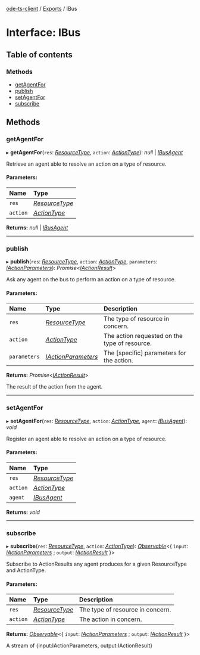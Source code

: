 [ode-ts-client](../README.md) / [Exports](../modules.md) / IBus

# Interface: IBus

## Table of contents

### Methods

- [getAgentFor](ibus.md#getagentfor)
- [publish](ibus.md#publish)
- [setAgentFor](ibus.md#setagentfor)
- [subscribe](ibus.md#subscribe)

## Methods

### getAgentFor

▸ **getAgentFor**(`res`: [*ResourceType*](../modules.md#resourcetype), `action`: [*ActionType*](../modules.md#actiontype)): *null* \| [*IBusAgent*](ibusagent.md)

Retrieve an agent able to resolve an action on a type of resource.

#### Parameters:

Name | Type |
:------ | :------ |
`res` | [*ResourceType*](../modules.md#resourcetype) |
`action` | [*ActionType*](../modules.md#actiontype) |

**Returns:** *null* \| [*IBusAgent*](ibusagent.md)

___

### publish

▸ **publish**(`res`: [*ResourceType*](../modules.md#resourcetype), `action`: [*ActionType*](../modules.md#actiontype), `parameters`: [*IActionParameters*](iactionparameters.md)): *Promise*<[*IActionResult*](iactionresult.md)\>

Ask any agent on the bus to perform an action on a type of resource.

#### Parameters:

Name | Type | Description |
:------ | :------ | :------ |
`res` | [*ResourceType*](../modules.md#resourcetype) | The type of resource in concern.   |
`action` | [*ActionType*](../modules.md#actiontype) | The action requested on the type of resource.   |
`parameters` | [*IActionParameters*](iactionparameters.md) | The [specific] parameters for the action.   |

**Returns:** *Promise*<[*IActionResult*](iactionresult.md)\>

The result of the action from the agent.

___

### setAgentFor

▸ **setAgentFor**(`res`: [*ResourceType*](../modules.md#resourcetype), `action`: [*ActionType*](../modules.md#actiontype), `agent`: [*IBusAgent*](ibusagent.md)): *void*

Register an agent able to resolve an action on a type of resource.

#### Parameters:

Name | Type |
:------ | :------ |
`res` | [*ResourceType*](../modules.md#resourcetype) |
`action` | [*ActionType*](../modules.md#actiontype) |
`agent` | [*IBusAgent*](ibusagent.md) |

**Returns:** *void*

___

### subscribe

▸ **subscribe**(`res`: [*ResourceType*](../modules.md#resourcetype), `action`: [*ActionType*](../modules.md#actiontype)): [*Observable*](../classes/rxjs.observable.md)<{ `input`: [*IActionParameters*](iactionparameters.md) ; `output`: [*IActionResult*](iactionresult.md)  }\>

Subscribe to ActionResults any agent produces for a given ResourceType and ActionType.

#### Parameters:

Name | Type | Description |
:------ | :------ | :------ |
`res` | [*ResourceType*](../modules.md#resourcetype) | The type of resource in concern.   |
`action` | [*ActionType*](../modules.md#actiontype) | The action in concern.   |

**Returns:** [*Observable*](../classes/rxjs.observable.md)<{ `input`: [*IActionParameters*](iactionparameters.md) ; `output`: [*IActionResult*](iactionresult.md)  }\>

A stream of {input:IActionParameters, output:IActionResult}
